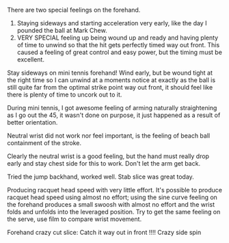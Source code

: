 There are two  special feelings on the forehand.   
1) Staying sideways and starting acceleration very early, like the day I pounded the ball at Mark Chew.  
2) VERY SPECIAL feeling up being wound up and ready and having plenty of time to unwind so that the hit gets perfectly timed way out front.  This caused a feeling of great control and easy power, but the timing must be excellent. 

Stay sideways on mini tennis forehand!  Wind early, but be wound tight at the right time so I can unwind at a moments notice at exactly as the ball is still quite far from the optimal strike point way out front, it should feel like there is plenty of time to uncork out to it. 

During mini tennis, I got awesome feeling of arming naturally straightening as I go out the 45, it wasn't done on purpose, it just happened as a result of better orientation. 

Neutral wrist did not work nor feel important, is the feeling of beach ball containment of the stroke. 

Clearly the neutral wrist is a good feeling, but the hand must really drop early and stay chest side for this to work. Don't let the arm get back. 


Tried the jump backhand, worked well. Stab slice was great today.   

Producing racquet head speed with very little effort.  It's possible to produce  racquet head speed using almost no effort;  using the sine curve feeling on the forehand produces a small swoosh with almost no effort and the wrist folds and unfolds into the leveraged position.  Try to get the same feeling on the serve, use film to compare wrist movement. 


Forehand crazy cut slice: Catch it way out in front    !!!!  Crazy side spin

